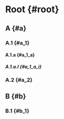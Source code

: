 # Root {#root}

## A {#a}

### A.1 {#a_1}

#### A.1.a {#a_1_a}

##### A.1.a.I {#a_1_a_i}

### A.2 {#a_2}

## B {#b}

### B.1 {#b_1}

